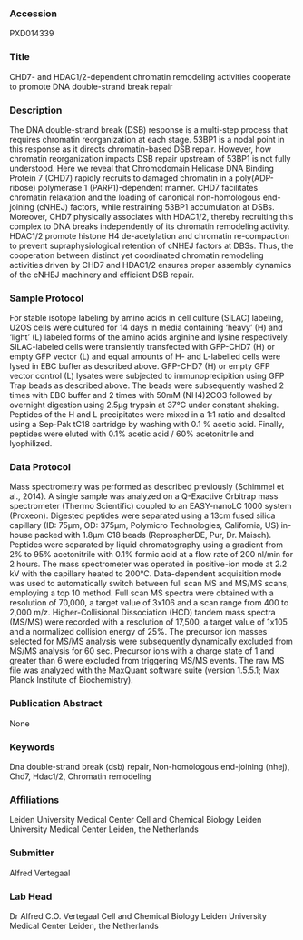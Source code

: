 ### Accession
PXD014339

### Title
CHD7- and HDAC1/2-dependent chromatin remodeling activities cooperate to promote DNA double-strand break repair

### Description
The DNA double-strand break (DSB) response is a multi-step process that requires chromatin reorganization at each stage. 53BP1 is a nodal point in this response as it directs chromatin-based DSB repair. However, how chromatin reorganization impacts DSB repair upstream of 53BP1 is not fully understood. Here we reveal that Chromodomain Helicase DNA Binding Protein 7 (CHD7) rapidly recruits to damaged chromatin in a poly(ADP-ribose) polymerase 1 (PARP1)-dependent manner. CHD7 facilitates chromatin relaxation and the loading of canonical non-homologous end-joining (cNHEJ) factors, while restraining 53BP1 accumulation at DSBs. Moreover, CHD7 physically associates with HDAC1/2, thereby recruiting this complex to DNA breaks independently of its chromatin remodeling activity. HDAC1/2 promote histone H4 de-acetylation and chromatin re-compaction to prevent supraphysiological retention of cNHEJ factors at DBSs. Thus, the cooperation between distinct yet coordinated chromatin remodeling activities driven by CHD7 and HDAC1/2 ensures proper assembly dynamics of the cNHEJ machinery and efficient DSB repair.

### Sample Protocol
For stable isotope labeling by amino acids in cell culture (SILAC) labeling, U2OS cells were cultured for 14 days in media containing ‘heavy’ (H) and ‘light’ (L) labeled forms of the amino acids arginine and lysine respectively. SILAC-labeled cells were transiently transfected with GFP-CHD7 (H) or empty GFP vector (L) and equal amounts of H- and L-labelled cells were lysed in EBC buffer as described above. GFP-CHD7 (H) or empty GFP vector control (L) lysates were subjected to immunoprecipition using GFP Trap beads as described above. The beads were subsequently washed 2 times with EBC buffer and 2 times with 50mM (NH4)2CO3 followed by overnight digestion using 2.5μg trypsin at 37°C under constant shaking. Peptides of the H and L precipitates were mixed in a 1:1 ratio and desalted using a Sep-Pak tC18 cartridge by washing with 0.1 % acetic acid. Finally, peptides were eluted with 0.1% acetic acid / 60% acetonitrile and lyophilized.

### Data Protocol
Mass spectrometry was performed as described previously (Schimmel et al., 2014). A single sample was analyzed on a Q-Exactive Orbitrap mass spectrometer (Thermo Scientific) coupled to an EASY-nanoLC 1000 system (Proxeon). Digested peptides were separated using a 13cm fused silica capillary (ID: 75μm, OD: 375μm, Polymicro Technologies, California, US) in-house packed with 1.8μm C18 beads (ReprospherDE, Pur, Dr. Maisch). Peptides were separated by liquid chromatography using a gradient from 2% to 95% acetonitrile with 0.1% formic acid at a flow rate of 200 nl/min for 2 hours. The mass spectrometer was operated in positive-ion mode at 2.2 kV with the capillary heated to 200°C. Data-dependent acquisition mode was used to automatically switch between full scan MS and MS/MS scans, employing a top 10 method. Full scan MS spectra were obtained with a resolution of 70,000, a target value of 3x106 and a scan range from 400 to 2,000 m/z. Higher-Collisional Dissociation (HCD) tandem mass spectra (MS/MS) were recorded with a resolution of 17,500, a target value of 1x105 and a normalized collision energy of 25%. The precursor ion masses selected for MS/MS analysis were subsequently dynamically excluded from MS/MS analysis for 60 sec. Precursor ions with a charge state of 1 and greater than 6 were excluded from triggering MS/MS events. The raw MS file was analyzed with the MaxQuant software suite (version 1.5.5.1; Max Planck Institute of Biochemistry).

### Publication Abstract
None

### Keywords
Dna double-strand break (dsb) repair, Non-homologous end-joining (nhej), Chd7, Hdac1/2, Chromatin remodeling

### Affiliations
Leiden University Medical Center
Cell and Chemical Biology Leiden University Medical Center Leiden, the Netherlands

### Submitter
Alfred Vertegaal

### Lab Head
Dr Alfred C.O. Vertegaal
Cell and Chemical Biology Leiden University Medical Center Leiden, the Netherlands


